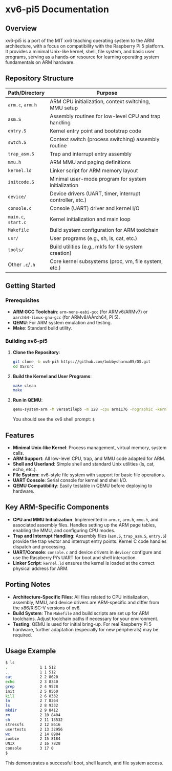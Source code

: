 # xv6-pi5 Documentation

## Overview
xv6-pi5 is a port of the MIT xv6 teaching operating system to the ARM architecture, with a focus on compatibility with the Raspberry Pi 5 platform. It provides a minimal Unix-like kernel, shell, file system, and basic user programs, serving as a hands-on resource for learning operating system fundamentals on ARM hardware.

## Repository Structure
| Path/Directory | Purpose |
|----------------|---------|
| `arm.c`, `arm.h` | ARM CPU initialization, context switching, MMU setup |
| `asm.S` | Assembly routines for low-level CPU and trap handling |
| `entry.S` | Kernel entry point and bootstrap code |
| `swtch.S` | Context switch (process switching) assembly routine |
| `trap_asm.S` | Trap and interrupt entry assembly |
| `mmu.h` | ARM MMU and paging definitions |
| `kernel.ld` | Linker script for ARM memory layout |
| `initcode.S` | Minimal user-mode program for system initialization |
| `device/` | Device drivers (UART, timer, interrupt controller, etc.) |
| `console.c` | Console (UART) driver and kernel I/O |
| `main.c`, `start.c` | Kernel initialization and main loop |
| `Makefile` | Build system configuration for ARM toolchain |
| `usr/` | User programs (e.g., sh, ls, cat, etc.) |
| `tools/` | Build utilities (e.g., mkfs for file system creation) |
| Other `.c`/`.h` | Core kernel subsystems (proc, vm, file system, etc.) |

## Getting Started

### Prerequisites
- **ARM GCC Toolchain**: `arm-none-eabi-gcc` (for ARMv6/ARMv7) or `aarch64-linux-gnu-gcc` (for ARMv8/AArch64, Pi 5).
- **QEMU**: For ARM system emulation and testing.
- **Make**: Standard build utility.

### Building xv6-pi5
1. **Clone the Repository**:
   ```bash
   git clone -b xv6-pi5 https://github.com/bobbysharma05/OS.git
   cd OS/src
   ```
2. **Build the Kernel and User Programs**:
   ```bash
   make clean
   make
   ```
3. **Run in QEMU**:
   ```bash
   qemu-system-arm -M versatilepb -m 128 -cpu arm1176 -nographic -kernel kernel.elf
   ```
   You should see the xv6 shell prompt: `$`

## Features
- **Minimal Unix-like Kernel**: Process management, virtual memory, system calls.
- **ARM Support**: All low-level CPU, trap, and MMU code adapted for ARM.
- **Shell and Userland**: Simple shell and standard Unix utilities (ls, cat, echo, etc.).
- **File System**: xv6-style file system with support for basic file operations.
- **UART Console**: Serial console for kernel and shell I/O.
- **QEMU Compatibility**: Easily testable in QEMU before deploying to hardware.

## Key ARM-Specific Components
- **CPU and MMU Initialization**: Implemented in `arm.c`, `arm.h`, `mmu.h`, and associated assembly files. Handles setting up the ARM page tables, enabling the MMU, and configuring CPU modes.
- **Trap and Interrupt Handling**: Assembly files (`asm.S`, `trap_asm.S`, `entry.S`) provide the trap vector and interrupt entry points. Kernel C code handles dispatch and processing.
- **UART/Console**: `console.c` and device drivers in `device/` configure and use the Raspberry Pi’s UART for boot and shell interaction.
- **Linker Script**: `kernel.ld` ensures the kernel is loaded at the correct physical address for ARM.

## Porting Notes
- **Architecture-Specific Files**: All files related to CPU initialization, assembly, MMU, and device drivers are ARM-specific and differ from the x86/RISC-V versions of xv6.
- **Build System**: The `Makefile` and build scripts are set up for ARM toolchains. Adjust toolchain paths if necessary for your environment.
- **Testing**: QEMU is used for initial bring-up. For real Raspberry Pi 5 hardware, further adaptation (especially for new peripherals) may be required.

## Usage Example
```bash
$ ls
.              1 1 512
..             1 1 512
cat            2 2 8620
echo           2 3 8340
grep           2 4 9528
init           2 5 8560
kill           2 6 8332
ln             2 7 8364
ls             2 8 9332
mkdir          2 9 8412
rm             2 10 8404
sh             2 11 13532
stressfs       2 12 8616
usertests      2 13 32956
wc             2 14 8904
zombie         2 15 8184
UNIX           2 16 7828
console        3 17 0
$
```
This demonstrates a successful boot, shell launch, and file system access.
